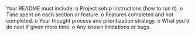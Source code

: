 Your README must include:
o Project setup instructions (how to run it).
o Time spent on each section or feature.
o Features completed and not completed.
o Your thought process and prioritization strategy.
o What you'd do next if given more time.
o Any known limitations or bugs.
